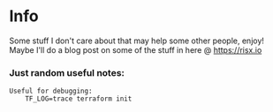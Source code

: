 # Info
Some stuff I don't care about that may help some other people, enjoy!
Maybe I'll do a blog post on some of the stuff in here @ https://risx.io



### Just random useful notes:
```
Useful for debugging:
    TF_LOG=trace terraform init
```